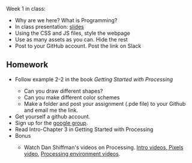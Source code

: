 
Week 1 in class:
<ul>
<li>Why are we here? What is Programming?</li>
<li>In class presentation: <a href="https://docs.google.com/presentation/d/1FyaqGolcMBkgxfLaotgdHtX3fPRFB66tbOZKZn4HTMA/edit#slide=id.p">slides</a></li>
<li>Using the CSS and JS files, style the webpage </li>
<li>Use as many assets as you can. Hide the rest </li>
<li>Post to your GitHub account. Post the link on Slack </li>
</ul>

<h2>Homework</h2>
<ul>
<li>Follow example 2-2 in the book <i>Getting Started with Processing</i></li>
<ul>
<li>Can you draw different shapes?</li>
<li>Can you make different color schemes</li>
<li>Make a folder and post your assignment (.pde file) to your Github and email me the link. </li>
</ul>
<li>Get yourself a github account.</li>
<li>Sign up for the <a href="https://groups.google.com/a/fitnyc.edu/forum/?hl=en#!forum/programming-concepts-f2016.grp">google group</a>.</li>
<li>Read Intro-Chapter 3 in Getting Started with Processing</li>
<li>Bonus</li>
<ul>
<li>Watch Dan Shiffman's videos on Processing. <a href="https://www.youtube.com/watch?v=2VLaIr5Ckbs&list=PLRqwX-V7Uu6ZYJC7L-r6rX6utt6wwJCyi">Intro videos</a>,<a href="https://www.youtube.com/watch?v=a562vsSI2Po&list=PLRqwX-V7Uu6bsRnSEJ9tRn4V_XCGXovs4"> Pixels video</a>, <a href="https://www.youtube.com/watch?v=5N31KNgOO0g&list=PLRqwX-V7Uu6Yo4VdQ4ZTtqRQ1AE4t_Ep9"> Processing environment videos</a>. 

